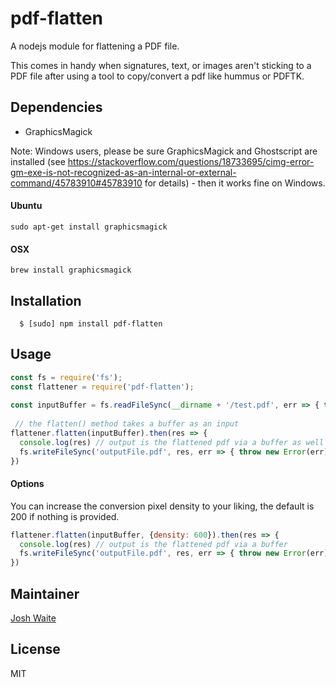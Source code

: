 # pdf-flatten

A nodejs module for flattening a PDF file. 

This comes in handy when signatures, text, or images aren't sticking to a PDF file after using a tool to copy/convert a pdf like hummus or PDFTK.

## Dependencies
- GraphicsMagick

Note: Windows users, please be sure GraphicsMagick and Ghostscript are installed (see https://stackoverflow.com/questions/18733695/cimg-error-gm-exe-is-not-recognized-as-an-internal-or-external-command/45783910#45783910 for details) - then it works fine on Windows.

#### Ubuntu

    sudo apt-get install graphicsmagick

#### OSX

    brew install graphicsmagick

## Installation
```
  $ [sudo] npm install pdf-flatten
```

## Usage



```javascript
const fs = require('fs');
const flattener = require('pdf-flatten');
 
const inputBuffer = fs.readFileSync(__dirname + '/test.pdf', err => { throw new Error(err) });
 
 // the flatten() method takes a buffer as an input
flattener.flatten(inputBuffer).then(res => {
  console.log(res) // output is the flattened pdf via a buffer as well
  fs.writeFileSync('outputFile.pdf', res, err => { throw new Error(err) });
})
```

#### Options
You can increase the conversion pixel density to your liking, the default is 200 if nothing is provided.
```javascript
flattener.flatten(inputBuffer, {density: 600}).then(res => {
  console.log(res) // output is the flattened pdf via a buffer
  fs.writeFileSync('outputFile.pdf', res, err => { throw new Error(err) });
})
```

## Maintainer
[Josh Waite][0]

## License
MIT

[0]: https://github.com/joshuakwaite
